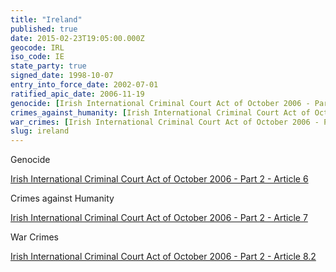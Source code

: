 ```yaml
---
title: "Ireland"
published: true
date: 2015-02-23T19:05:00.000Z
geocode: IRL
iso_code: IE
state_party: true
signed_date: 1998-10-07
entry_into_force_date: 2002-07-01
ratified_apic_date: 2006-11-19
genocide: [Irish International Criminal Court Act of October 2006 - Part 2 - Article 6](https://iccdb.hrlc.net/data/doc/201/keyword/46/)
crimes_against_humanity: [Irish International Criminal Court Act of October 2006 - Part 2 - Article 7](https://iccdb.hrlc.net/data/doc/201/keyword/13/)
war_crimes: [Irish International Criminal Court Act of October 2006 - Part 2 - Article 8.2](https://iccdb.hrlc.net/data/doc/201/keyword/145/)
slug: ireland
---
```

Genocide

[Irish International Criminal Court Act of October 2006 - Part 2 - Article 6](https://iccdb.hrlc.net/data/doc/201/keyword/46/)

Crimes against Humanity

[Irish International Criminal Court Act of October 2006 - Part 2 - Article 7](https://iccdb.hrlc.net/data/doc/201/keyword/13/)

War Crimes

[Irish International Criminal Court Act of October 2006 - Part 2 - Article 8.2](https://iccdb.hrlc.net/data/doc/201/keyword/145/)

